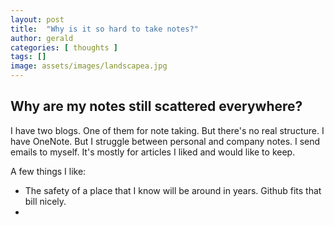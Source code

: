 ```yaml
---
layout: post
title:  "Why is it so hard to take notes?"
author: gerald
categories: [ thoughts ]
tags: []
image: assets/images/landscapea.jpg
---
```


Why are my notes still scattered everywhere?
---

I have two blogs. One of them for note taking. But there's no real structure.
I have OneNote. But I struggle between personal and company notes. 
I send emails to myself. It's mostly for articles I liked and would like to keep.

A few things I like:
- The safety of a place that I know will be around in years. Github fits that bill nicely.
- 
